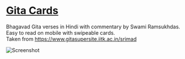 # [Gita Cards](https://ankitprahladsoni.github.io/gita-cards/)
Bhagavad Gita verses in Hindi with commentary by Swami Ramsukhdas.  
Easy to read on mobile with swipeable cards.  
Taken from https://www.gitasupersite.iitk.ac.in/srimad  

![Screenshot](https://user-images.githubusercontent.com/8023641/147377958-87eba39e-838b-40cb-a341-e855e8c37cd4.png)
